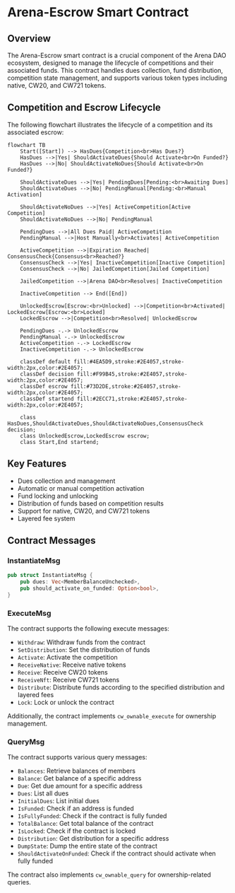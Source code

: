 # Arena-Escrow Smart Contract

## Overview

The Arena-Escrow smart contract is a crucial component of the Arena DAO ecosystem, designed to manage the lifecycle of competitions and their associated funds. This contract handles dues collection, fund distribution, competition state management, and supports various token types including native, CW20, and CW721 tokens.

## Competition and Escrow Lifecycle

The following flowchart illustrates the lifecycle of a competition and its associated escrow:

```mermaid
flowchart TB
    Start([Start]) --> HasDues{Competition<br>Has Dues?}
    HasDues -->|Yes| ShouldActivateDues{Should Activate<br>On Funded?}
    HasDues -->|No| ShouldActivateNoDues{Should Activate<br>On Funded?}
    
    ShouldActivateDues -->|Yes| PendingDues[Pending:<br>Awaiting Dues]
    ShouldActivateDues -->|No| PendingManual[Pending:<br>Manual Activation]
    
    ShouldActivateNoDues -->|Yes| ActiveCompetition[Active Competition]
    ShouldActivateNoDues -->|No| PendingManual
    
    PendingDues -->|All Dues Paid| ActiveCompetition
    PendingManual -->|Host Manually<br>Activates| ActiveCompetition
    
    ActiveCompetition -->|Expiration Reached| ConsensusCheck{Consensus<br>Reached?}
    ConsensusCheck -->|Yes| InactiveCompetition[Inactive Competition]
    ConsensusCheck -->|No| JailedCompetition[Jailed Competition]
    
    JailedCompetition -->|Arena DAO<br>Resolves| InactiveCompetition
    
    InactiveCompetition --> End([End])
    
    UnlockedEscrow[Escrow:<br>Unlocked] -->|Competition<br>Activated| LockedEscrow[Escrow:<br>Locked]
    LockedEscrow -->|Competition<br>Resolved| UnlockedEscrow
    
    PendingDues -.-> UnlockedEscrow
    PendingManual -.-> UnlockedEscrow
    ActiveCompetition -.-> LockedEscrow
    InactiveCompetition -.-> UnlockedEscrow
    
    classDef default fill:#4EA5D9,stroke:#2E4057,stroke-width:2px,color:#2E4057;
    classDef decision fill:#F99B45,stroke:#2E4057,stroke-width:2px,color:#2E4057;
    classDef escrow fill:#73D2DE,stroke:#2E4057,stroke-width:2px,color:#2E4057;
    classDef startend fill:#2ECC71,stroke:#2E4057,stroke-width:2px,color:#2E4057;
    
    class HasDues,ShouldActivateDues,ShouldActivateNoDues,ConsensusCheck decision;
    class UnlockedEscrow,LockedEscrow escrow;
    class Start,End startend;
```

## Key Features

- Dues collection and management
- Automatic or manual competition activation
- Fund locking and unlocking
- Distribution of funds based on competition results
- Support for native, CW20, and CW721 tokens
- Layered fee system

## Contract Messages

### InstantiateMsg

```rust
pub struct InstantiateMsg {
    pub dues: Vec<MemberBalanceUnchecked>,
    pub should_activate_on_funded: Option<bool>,
}
```

### ExecuteMsg

The contract supports the following execute messages:

- `Withdraw`: Withdraw funds from the contract
- `SetDistribution`: Set the distribution of funds
- `Activate`: Activate the competition
- `ReceiveNative`: Receive native tokens
- `Receive`: Receive CW20 tokens
- `ReceiveNft`: Receive CW721 tokens
- `Distribute`: Distribute funds according to the specified distribution and layered fees
- `Lock`: Lock or unlock the contract

Additionally, the contract implements `cw_ownable_execute` for ownership management.

### QueryMsg

The contract supports various query messages:

- `Balances`: Retrieve balances of members
- `Balance`: Get balance of a specific address
- `Due`: Get due amount for a specific address
- `Dues`: List all dues
- `InitialDues`: List initial dues
- `IsFunded`: Check if an address is funded
- `IsFullyFunded`: Check if the contract is fully funded
- `TotalBalance`: Get total balance of the contract
- `IsLocked`: Check if the contract is locked
- `Distribution`: Get distribution for a specific address
- `DumpState`: Dump the entire state of the contract
- `ShouldActivateOnFunded`: Check if the contract should activate when fully funded

The contract also implements `cw_ownable_query` for ownership-related queries.